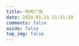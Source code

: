 ```yaml
---
title: 哔哔广场
date: 2024-01-21 21:51:29
comments: false
aside: false
top_img: false
---
```

<div id="memos"></div>
<div id="memo-list"></div>

<link rel="stylesheet" href="https://jsd.cdn.storisinz.site/npm/aplayer/dist/APlayer.min.css">
<link rel="stylesheet" href="https://jsd.cdn.storisinz.site/npm/animate.css/animate.min.css">
<link rel="stylesheet" href="https://jsd.cdn.storisinz.site/npm/artalk/dist/ArtalkLite.css">
<link rel="stylesheet" href="https://memobbs.app/grid.css">
<link rel="stylesheet" href="https://memobbs.app/memos.css">
<script src="https://jsd.cdn.storisinz.site/npm/twikoo/dist/twikoo.min.js"></script>
<script src="https://jsd.cdn.storisinz.site/npm/artalk/dist/ArtalkLite.js"></script>
<script src="https://jsd.cdn.storisinz.site/npm/marked@7.0.5/marked.min.js"></script>
<script src="https://jsd.cdn.storisinz.site/npm/aplayer/dist/APlayer.min.js"></script>
<script>
var meting_api='https://meting.api.sinzmise.eu.org/api?server=:server&type=:type&id=:id&auth=:auth&r=:r';
</script>
<script src="https://jsd.cdn.storisinz.site/npm/meting/dist/Meting.min.js"></script>
<script src="https://jsd.cdn.storisinz.site/npm/lozad/dist/lozad.min.js"></script>
<script src="https://memobbs.app/memos.js"></script>